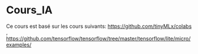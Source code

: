# Cours_IA
Ce cours est basé sur les cours suivants: https://github.com/tinyMLx/colabs , https://github.com/tensorflow/tensorflow/tree/master/tensorflow/lite/micro/examples/
